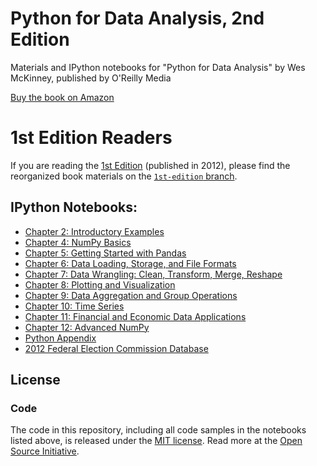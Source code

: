 # Python for Data Analysis, 2nd Edition

Materials and IPython notebooks for "Python for Data Analysis" by Wes McKinney,
published by O'Reilly Media

[Buy the book on Amazon][1]

# 1st Edition Readers

If you are reading the [1st Edition][1] (published in 2012), please find the
reorganized book materials on the [`1st-edition` branch][2].

## IPython Notebooks:

* [Chapter 2: Introductory Examples](http://nbviewer.ipython.org/github/pydata/pydata-book/blob/2nd-edition/ch02.ipynb)
* [Chapter 4: NumPy Basics](http://nbviewer.ipython.org/github/pydata/pydata-book/blob/2nd-edition/ch04.ipynb)
* [Chapter 5: Getting Started with Pandas](http://nbviewer.ipython.org/github/pydata/pydata-book/blob/2nd-edition/ch05.ipynb)
* [Chapter 6: Data Loading, Storage, and File Formats](http://nbviewer.ipython.org/github/pydata/pydata-book/blob/2nd-edition/ch06.ipynb)
* [Chapter 7: Data Wrangling: Clean, Transform, Merge, Reshape](http://nbviewer.ipython.org/github/pydata/pydata-book/blob/2nd-edition/ch07.ipynb)
* [Chapter 8: Plotting and Visualization](http://nbviewer.ipython.org/github/pydata/pydata-book/blob/2nd-edition/ch08.ipynb)
* [Chapter 9: Data Aggregation and Group Operations](http://nbviewer.ipython.org/github/pydata/pydata-book/blob/2nd-edition/ch09.ipynb)
* [Chapter 10: Time Series](http://nbviewer.ipython.org/github/pydata/pydata-book/blob/2nd-edition/ch10.ipynb)
* [Chapter 11: Financial and Economic Data Applications](http://nbviewer.ipython.org/github/pydata/pydata-book/blob/2nd-edition/ch11.ipynb)
* [Chapter 12: Advanced NumPy](http://nbviewer.ipython.org/github/pydata/pydata-book/blob/2nd-edition/ch12.ipynb)
* [Python Appendix](http://nbviewer.ipython.org/github/pydata/pydata-book/blob/2nd-edition/appendix_python.ipynb)
* [2012 Federal Election Commission Database](http://nbviewer.ipython.org/github/pydata/pydata-book/blob/2nd-edition/fec_study.ipynb)

## License

### Code

The code in this repository, including all code samples in the notebooks listed
above, is released under the [MIT license](LICENSE-CODE). Read more at the
[Open Source Initiative](https://opensource.org/licenses/MIT).

[1]: http://amzn.to/2vvBijB
[2]: https://github.com/wesm/pydata-book/tree/1st-edition